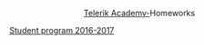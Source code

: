  <p align="center"><a href="http://telerikacademy.com//"> Telerik Academy-</a>Homeworks 
 <ul>
 <a href ="http://academy.telerik.com/academy/curriculum">Student program 2016-2017</a>


